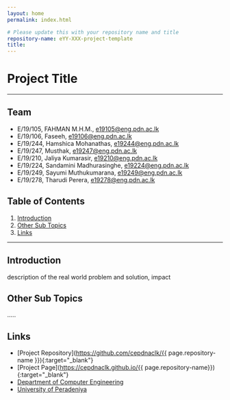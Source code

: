 ```yaml
---
layout: home
permalink: index.html

# Please update this with your repository name and title
repository-name: eYY-XXX-project-template
title:
---
```


[comment]: # "This is the standard layout for the project, but you can clean this and use your own template"

# Project Title

---

<!-- 
This is a sample image, to show how to add images to your page. To learn more options, please refer [this](https://projects.ce.pdn.ac.lk/docs/faq/how-to-add-an-image/)

![Sample Image](./images/sample.png)
 -->

## Team
-  E/19/105, FAHMAN M.H.M., e19105@eng.pdn.ac.lk
-  E/19/106, Faseeh, e19106@eng.pdn.ac.lk
-  E/19/244, Hamshica Mohanathas, e19244@eng.pdn.ac.lk
-  E/19/247, Musthak, e19247@eng.pdn.ac.lk
-  E/19/210, Jaliya Kumarasir, e19210@eng.pdn.ac.lk
-  E/19/224, Sandamini Madhurasinghe, e19224@eng.pdn.ac.lk
-  E/19/249, Sayumi Muthukumarana, e19249@eng.pdn.ac.lk
-  E/19/278, Tharudi Perera, e19278@eng.pdn.ac.lk

## Table of Contents
1. [Introduction](#introduction)
2. [Other Sub Topics](#other-sub-topics)
3. [Links](#links)

---

## Introduction

 description of the real world problem and solution, impact

## Other Sub Topics

.....

## Links

- [Project Repository](https://github.com/cepdnaclk/{{ page.repository-name }}){:target="_blank"}
- [Project Page](https://cepdnaclk.github.io/{{ page.repository-name}}){:target="_blank"}
- [Department of Computer Engineering](http://www.ce.pdn.ac.lk/)
- [University of Peradeniya](https://eng.pdn.ac.lk/)


[//]: # (Please refer this to learn more about Markdown syntax)
[//]: # (https://github.com/adam-p/markdown-here/wiki/Markdown-Cheatsheet)
